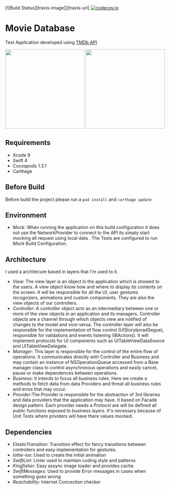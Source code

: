 [![Build Status][travis-image]][travis-url] [![codecov.io](https://codecov.io/github/leandroluquetti/nmdb/coverage.svg?branch=master)](https://codecov.io/github/leandroluquetti/nmdb?branch=master)

# Movie Database

Test Application developed using [TMDb API](https://developers.themoviedb.org)

<img src="screenshots/ss01.png?raw=true" width="250"> <img src="screenshots/ss03.png?raw=true" width="250">

## Requirements

 - Xcode 9
 - Swift 4
 - Cocoapods 1.3.1
 - Carthage

## Before Build

Before build the project please run a `pod install` and `carthage update`

## Environment

 - *Mock*: When running the application on this build configuration it does not use the NetworkProvider to connect to the API its simply start mocking all request using local data
 .
The Tests are configured to run *Mock* Build Configuration. 

## Architecture

I used a architecure based in layers that I'm used to it.

 - *View*: The view layer is an object in the application which is showed to the users. A view object know how and where to display its contents on the screen. It will be responsible for all the UI, user gestures recognizers, animations and custom components. They are also the view objects of our controllers.
 - *Controller*: A controller object acts as an intermediary between one or more of the view objects in an application and its managers. Controller objects are a channel through which objects view are notified of changes to the model and vice-versa. The controller layer will also be responsible for the implementation of flow control (UIStoryboradSegue), responsible for validations and events listening (IBActions). It will implement protocols for UI components such as UITableViewDataSource and UITableViewDelegate.
 - *Manager*: This layer is responsible for the control of the entire flow of operations. It communicates directly with Controller and Business and may contain an instance of NSOperationQueue accessed from a Base manager class to control asynchronous operations and easily cancel, pause or make dependences between operations.
 - *Business*: It intends to focus all business rules. Here we create a methods to fetch data from data Providers and threat all business rules and erros that may occur.
 - *Provider*:The Provider is responsible for the abstraction of 3rd libraries and data providers that the application may have. It based on Facade design pattern. Each provider needs a Protocol are will be defined all public functions exposed to business layers. It's necessary because of Unit Tests where prividers will have there values mocked.

## Dependencies

 - *ElasticTransition*: Transition effect for fancy transitions between controllers and easy implementation for gestures.
 - *lottie-ios*: Used to create the initial animation
 - *SwiftLint*: Linter used to maintain coding style and patterns
 - *Kingfisher*: Easy assync image loader and provides cache
 - *SwiftMessages*: Used to provide Error messages in cases when something goes wrong
 - *Reachability*: Internet Concection checker
 
